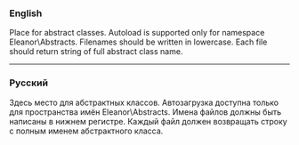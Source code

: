 ### English
Place for abstract classes. Autoload is supported only for namespace Eleanor\Abstracts. Filenames should be written in lowercase. Each file should return string of full abstract class name.

---
### Русский
Здесь место для абстрактных классов. Автозагрузка доступна только для пространства имён Eleanor\Abstracts. Имена файлов должны быть написаны в нижнем регистре. Каждый файл должен возвращать строку с полным именем абстрактного класса.